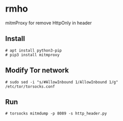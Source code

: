 # rmho
mitmProxy for remove HttpOnly in header

## Install 

```
# apt install python3-pip
# pip3 install mitmproxy
```

## Modify Tor network

```
# sudo sed -i "s/#AllowInbound 1/AllowInbound 1/g" /etc/tor/torsocks.conf
```


## Run

```
# torsocks mitmdump -p 8089 -s http_header.py
````


